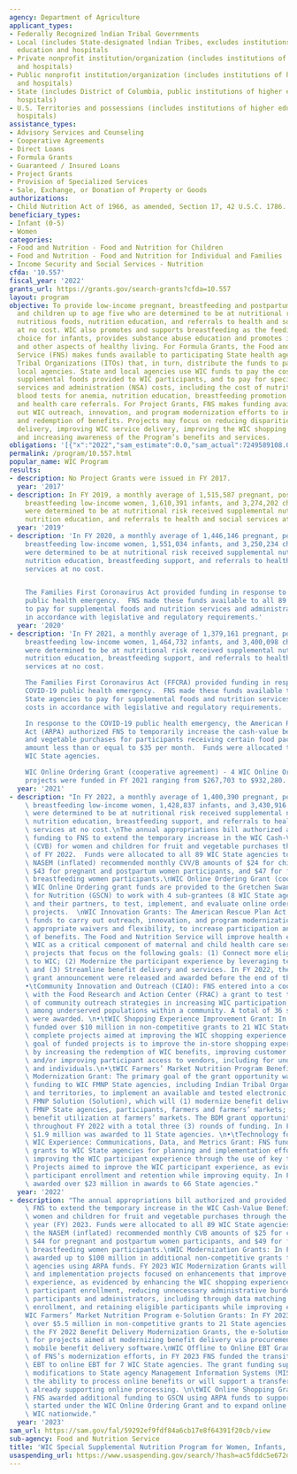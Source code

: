 ```yaml
---
agency: Department of Agriculture
applicant_types:
- Federally Recognized lndian Tribal Governments
- Local (includes State-designated lndian Tribes, excludes institutions of higher
  education and hospitals
- Private nonprofit institution/organization (includes institutions of higher education
  and hospitals)
- Public nonprofit institution/organization (includes institutions of higher education
  and hospitals)
- State (includes District of Columbia, public institutions of higher education and
  hospitals)
- U.S. Territories and possessions (includes institutions of higher education and
  hospitals)
assistance_types:
- Advisory Services and Counseling
- Cooperative Agreements
- Direct Loans
- Formula Grants
- Guaranteed / Insured Loans
- Project Grants
- Provision of Specialized Services
- Sale, Exchange, or Donation of Property or Goods
authorizations:
- Child Nutrition Act of 1966, as amended, Section 17, 42 U.S.C. 1786.
beneficiary_types:
- Infant (0-5)
- Women
categories:
- Food and Nutrition - Food and Nutrition for Children
- Food and Nutrition - Food and Nutrition for Individual and Families
- Income Security and Social Services - Nutrition
cfda: '10.557'
fiscal_year: '2022'
grants_url: https://grants.gov/search-grants?cfda=10.557
layout: program
objective: To provide low-income pregnant, breastfeeding and postpartum women, infants,
  and children up to age five who are determined to be at nutritional risk with supplemental
  nutritious foods, nutrition education, and referrals to health and social services
  at no cost. WIC also promotes and supports breastfeeding as the feeding method of
  choice for infants, provides substance abuse education and promotes immunization
  and other aspects of healthy living. For Formula Grants, the Food and Nutrition
  Service (FNS) makes funds available to participating State health agencies and Indian
  Tribal Organizations (ITOs) that, in turn, distribute the funds to participating
  local agencies. State and local agencies use WIC funds to pay the costs of specified
  supplemental foods provided to WIC participants, and to pay for specified nutrition
  services and administration (NSA) costs, including the cost of nutrition assessments,
  blood tests for anemia, nutrition education, breastfeeding promotion and support,
  and health care referrals. For Project Grants, FNS makes funding available to carry
  out WIC outreach, innovation, and program modernization efforts to increase participation
  and redemption of benefits. Projects may focus on reducing disparities in program
  delivery, improving WIC service delivery, improving the WIC shopping experience,
  and increasing awareness of the Program’s benefits and services.
obligations: '[{"x":"2022","sam_estimate":0.0,"sam_actual":7249589108.0,"usa_spending_actual":5556689562.01},{"x":"2023","sam_estimate":6994976620.0,"sam_actual":0.0,"usa_spending_actual":6592817284.43},{"x":"2024","sam_estimate":6800000000.0,"sam_actual":0.0,"usa_spending_actual":6944890819.52}]'
permalink: /program/10.557.html
popular_name: WIC Program
results:
- description: No Project Grants were issued in FY 2017.
  year: '2017'
- description: In FY 2019, a monthly average of 1,515,587 pregnant, post-partum and
    breastfeeding low-income women, 1,610,391 infants, and 3,274,202 children who
    were determined to be at nutritional risk received supplemental nutritious foods,
    nutrition education, and referrals to health and social services at no cost.
  year: '2019'
- description: 'In FY 2020, a monthly average of 1,446,146 pregnant, post-partum and
    breastfeeding low-income women, 1,551,034 infants, and 3,250,234 children who
    were determined to be at nutritional risk received supplemental nutritious foods,
    nutrition education, breastfeeding support, and referrals to health and social
    services at no cost.


    The Families First Coronavirus Act provided funding in response to the COVID-19
    public health emergency.  FNS made these funds available to all 89 WIC State agencies
    to pay for supplemental foods and nutrition services and administration costs
    in accordance with legislative and regulatory requirements.'
  year: '2020'
- description: 'In FY 2021, a monthly average of 1,379,161 pregnant, post-partum and
    breastfeeding low-income women, 1,464,732 infants, and 3,400,098 children who
    were determined to be at nutritional risk received supplemental nutritious foods,
    nutrition education, breastfeeding support, and referrals to health and social
    services at no cost.

    The Families First Coronavirus Act (FFCRA) provided funding in response to the
    COVID-19 public health emergency.  FNS made these funds available to all 89 WIC
    State agencies to pay for supplemental foods and nutrition services and administration
    costs in accordance with legislative and regulatory requirements.

    In response to the COVID-19 public health emergency, the American Rescue Plan
    Act (ARPA) authorized FNS to temporarily increase the cash-value benefit for fruit
    and vegetable purchases for participants receiving certain food packages to an
    amount less than or equal to $35 per month.  Funds were allocated to 87 of 89
    WIC State agencies.

    WIC Online Ordering Grant (cooperative agreement) - 4 WIC Online Ordering sub-grant
    projects were funded in FY 2021 ranging from $267,703 to $932,280.'
  year: '2021'
- description: "In FY 2022, a monthly average of 1,400,390 pregnant, post-partum and\
    \ breastfeeding low-income women, 1,428,837 infants, and 3,430,916 children who\
    \ were determined to be at nutritional risk received supplemental nutritious foods,\
    \ nutrition education, breastfeeding support, and referrals to health and social\
    \ services at no cost.\nThe annual appropriations bill authorized and provided\
    \ funding to FNS to extend the temporary increase in the WIC Cash-Value Benefit\
    \ (CVB) for women and children for fruit and vegetable purchases through the end\
    \ of FY 2022.  Funds were allocated to all 89 WIC State agencies to provide the\
    \ NASEM (inflated) recommended monthly CVV/B amounts of $24 for child participants,\
    \ $43 for pregnant and postpartum women participants, and $47 for fully and partially\
    \ breastfeeding women participants.\nWIC Online Ordering Grant (cooperative agreement):\
    \ WIC Online Ordering grant funds are provided to the Gretchen Swanson Center\
    \ for Nutrition (GSCN) to work with 4 sub-grantees (8 WIC State agencies total),\
    \ and their partners, to test, implement, and evaluate online ordering and transaction\
    \ projects.  \nWIC Innovation Grants: The American Rescue Plan Act of 2021 included\
    \ funds to carry out outreach, innovation, and program modernization, including\
    \ appropriate waivers and flexibility, to increase participation and redemption\
    \ of benefits. The Food and Nutrition Service will improve health equity by positioning\
    \ WIC as a critical component of maternal and child health care services by supporting\
    \ projects that focus on the following goals: (1) Connect more eligible people\
    \ to WIC; (2) Modernize the participant experience by leveraging technology solutions;\
    \ and (3) Streamline benefit delivery and services. In FY 2022, the following\
    \ grant announcement were released and awarded before the end of the fiscal year:\n\
    •\tCommunity Innovation and Outreach (CIAO): FNS entered into a cooperative agreement\
    \ with the Food Research and Action Center (FRAC) a grant to test the effectiveness\
    \ of community outreach strategies in increasing WIC participation, especially\
    \ among underserved populations within a community. A total of 36 subgrantee projects\
    \ were awarded. \n•\tWIC Shopping Experience Improvement Grant: In FY 2022, FNS\
    \ funded over $10 million in non-competitive grants to 21 WIC State agencies to\
    \ complete projects aimed at improving the WIC shopping experience. The primary\
    \ goal of funded projects is to improve the in-store shopping experience, as evidenced\
    \ by increasing the redemption of WIC benefits, improving customer satisfaction,\
    \ and/or improving participant access to vendors, including for underserved communities\
    \ and individuals.\n•\tWIC Farmers’ Market Nutrition Program Benefit Delivery\
    \ Modernization Grant: The primary goal of the grant opportunity was to provide\
    \ funding to WIC FMNP State agencies, including Indian Tribal Organizations (ITO)\
    \ and territories, to implement an available and tested electronic, mobile WIC\
    \ FMNP Solution (Solution), which will (1) modernize benefit delivery for WIC\
    \ FMNP State agencies, participants, farmers and farmers’ markets; and (2) increase\
    \ benefit utilization at farmers’ markets. The BDM grant opportunity was open\
    \ throughout FY 2022 with a total three (3) rounds of funding. In FY 2022, over\
    \ $1.9 million was awarded to 11 State agencies. \n•\tTechnology for a Better\
    \ WIC Experience: Communications, Data, and Metrics Grant: FNS funded non-competitive\
    \ grants to WIC State agencies for planning and implementation efforts around\
    \ improving the WIC participant experience through the use of key technology enhancements.\
    \ Projects aimed to improve the WIC participant experience, as evidenced by increasing\
    \ participant enrollment and retention while improving equity. In FY 2022, FNS\
    \ awarded over $23 million in awards to 66 State agencies."
  year: '2022'
- description: "The annual appropriations bill authorized and provided funding to\
    \ FNS to extend the temporary increase in the WIC Cash-Value Benefit (CVB) for\
    \ women and children for fruit and vegetable purchases through the end of fiscal\
    \ year (FY) 2023. Funds were allocated to all 89 WIC State agencies to provide\
    \ the NASEM (inflated) recommended monthly CVB amounts of $25 for child participants,\
    \ $44 for pregnant and postpartum women participants, and $49 for fully and partially\
    \ breastfeeding women participants.\nWIC Modernization Grants: In FY 2023, FNS\
    \ awarded up to $100 million in additional non-competitive grants to WIC State\
    \ agencies using ARPA funds. FY 2023 WIC Modernization Grants will support planning\
    \ and implementation projects focused on enhancements that improve the WIC participant\
    \ experience, as evidenced by enhancing the WIC shopping experience, increasing\
    \ participant enrollment, reducing unnecessary administrative burden for both\
    \ participants and administrators, including through data matching to streamline\
    \ enrollment, and retaining eligible participants while improving equity.  \n\
    WIC Farmers’ Market Nutrition Program e-Solution Grants: In FY 2023, FNS awarded\
    \ over $5.5 million in non-competitive grants to 21 State agencies. Similar to\
    \ the FY 2022 Benefit Delivery Modernization Grants, the e-Solution grants are\
    \ for projects aimed at modernizing benefit delivery via procurement of web-based\
    \ mobile benefit delivery software.\nWIC Offline to Online EBT Grants: As part\
    \ of FNS’s modernization efforts, in FY 2023 FNS funded the transition from offline\
    \ EBT to online EBT for 7 WIC State agencies. The grant funding supports major\
    \ modifications to State agency Management Information Systems (MIS) to support\
    \ the ability to process online benefits or will support a transfer of a WIC MIS\
    \ already supporting online processing. \n\tWIC Online Shopping Grant: In FY 2023,\
    \ FNS awarded additional funding to GSCN using ARPA funds to support the work\
    \ started under the WIC Online Ordering Grant and to expand online shopping in\
    \ WIC nationwide."
  year: '2023'
sam_url: https://sam.gov/fal/59292ef9fdf84a6cb17e8f64391f20cb/view
sub-agency: Food and Nutrition Service
title: 'WIC Special Supplemental Nutrition Program for Women, Infants, and Children '
usaspending_url: https://www.usaspending.gov/search/?hash=ac5fddc5e672d633384045613eb641a5
---
```

